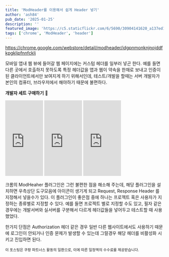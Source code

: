 ```yaml
---
title: 'ModHeader를 이용해서 쉽게 Header 넣기'
author: 'ash84'
pub_date: '2025-01-25'
description: ''
featured_image: 'https://c5.staticflickr.com/6/5690/30904141620_a137ed1b48_z.jpg'
tags: ['chrome', 'ModHeader', 'header']
---
```


https://chrome.google.com/webstore/detail/modheader/idgpnmonknjnojddfkpgkljpfnnfcklj



모바일 앱내 웹 뷰에 들어갈 웹 페이지에는 커스텀 헤더를 일부러 넣곤 한다. 예를 들면 다른 곳에서 호출하지 못하도록 특정 헤더값을 앱과 웹이 약속을 한채로 보내고 인증이 된 클라이언트에서만 보여지게 하기 위해서인데, 테스트/개발을 할때는 서버 개발자가 본인의 컴퓨터, 브라우저에서 해야하기 때문에 불편하다. 


**개발자 세트 구매하기** 🤟
<iframe src="https://coupa.ng/chcDbD" width="120" height="240" frameborder="0" scrolling="no" referrerpolicy="unsafe-url" browsingtopics></iframe>
<iframe src="https://coupa.ng/chcDdd" width="120" height="240" frameborder="0" scrolling="no" referrerpolicy="unsafe-url" browsingtopics></iframe>
<iframe src="https://coupa.ng/chcDdZ" width="120" height="240" frameborder="0" scrolling="no" referrerpolicy="unsafe-url" browsingtopics></iframe>

크롬의 ModHeaher 플러그인은 그런 불편한 점을 해소해 주는데, 해당 플러그인을 설치하면 우측상단 도구모음에 아이콘이 생기게 되고 Request, Response Header 를 지정해서 넣을수가 있다. 이 플러그인이 좋은점 중에 하나는 프로젝트 혹은 사용자가 지정하는 종류별로 지정할 수 있다. 예를 들면 프로젝트 별로 지정할 수도 있고, 필자 같은 경우에는 개발서버와 실서버를 구분해서 다르게 헤더값들을 넣어두고 테스트할 때 사용했었다. 

한가지 단점은 Authorization 헤더 같은 경우 일반 다른 웹사이트에서도 사용하기 때문에 로그인이 안되거나 인증 문제가 발생할 수 있는데 그럴경우 해당 헤더를 비활성화 시키고 진입하면 된다. 



<small>이 포스팅은 쿠팡 파트너스 활동의 일환으로, 이에 따른 일정액의 수수료를 제공받습니다.</small>

